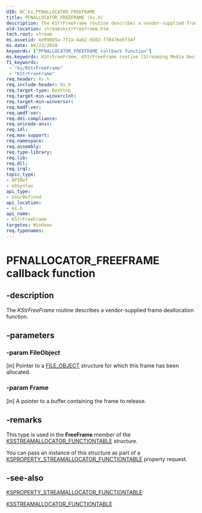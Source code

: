 ```yaml
---
UID: NC:ks.PFNALLOCATOR_FREEFRAME
title: PFNALLOCATOR_FREEFRAME (ks.h)
description: The KStrFreeFrame routine describes a vendor-supplied frame deallocation function.
old-location: stream\kstrfreeframe.htm
tech.root: stream
ms.assetid: 6e998b5a-7f2a-4ab2-9382-f70476e5f34f
ms.date: 04/23/2018
keywords: ["PFNALLOCATOR_FREEFRAME callback function"]
ms.keywords: KStrFreeFrame, KStrFreeFrame routine [Streaming Media Devices], PFNALLOCATOR_FREEFRAME, ks/KStrFreeFrame, ksfunc_fbbb5f23-02d9-4670-8e9a-c157402d413e.xml, stream.kstrfreeframe
f1_keywords:
 - "ks/KStrFreeFrame"
 - "KStrFreeFrame"
req.header: ks.h
req.include-header: Ks.h
req.target-type: Desktop
req.target-min-winverclnt: 
req.target-min-winversvr: 
req.kmdf-ver: 
req.umdf-ver: 
req.ddi-compliance: 
req.unicode-ansi: 
req.idl: 
req.max-support: 
req.namespace: 
req.assembly: 
req.type-library: 
req.lib: 
req.dll: 
req.irql: 
topic_type:
- APIRef
- kbSyntax
api_type:
- UserDefined
api_location:
- ks.h
api_name:
- KStrFreeFrame
targetos: Windows
req.typenames: 
---
```


# PFNALLOCATOR_FREEFRAME callback function

## -description

The *KStrFreeFrame* routine describes a vendor-supplied frame deallocation function. 

## -parameters

### -param FileObject 
[in]
Pointer to a [FILE_OBJECT](https://docs.microsoft.com/windows-hardware/drivers/ddi/wdm/ns-wdm-_file_object) structure for which this frame has been allocated.

### -param Frame 
[in]
A pointer to a buffer containing the frame to release.

## -remarks

This type is used in the **FreeFrame** member of the [KSSTREAMALLOCATOR_FUNCTIONTABLE](https://docs.microsoft.com/windows-hardware/drivers/ddi/ks/ns-ks-ksstreamallocator_functiontable) structure.

You can pass an instance of this structure as part of a [KSPROPERTY_STREAMALLOCATOR_FUNCTIONTABLE](https://docs.microsoft.com/windows-hardware/drivers/stream/ksproperty-streamallocator-functiontable) property request.

## -see-also

[KSPROPERTY_STREAMALLOCATOR_FUNCTIONTABLE](https://docs.microsoft.com/windows-hardware/drivers/stream/ksproperty-streamallocator-functiontable)

[KSSTREAMALLOCATOR_FUNCTIONTABLE](https://docs.microsoft.com/windows-hardware/drivers/ddi/ks/ns-ks-ksstreamallocator_functiontable)
